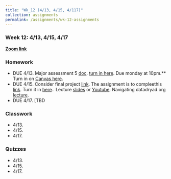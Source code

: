 ```yaml
---
title: "Wk_12 (4/13, 4/15, 4/117)"
collection: assignments
permalink: /assignments/wk-12-assignments
---
```


### Week 12: 4/13, 4/15, 4/17


**[Zoom link](https://umn.zoom.us/j/493135911)** 

### Homework


- DUE 4/13.   Major assessment 5 [doc](https://docs.google.com/document/d/1-SmfNPVikUTWwsOTCa3vbHax1XRxG7yzcCKeKmvlZ9Q/edit). [turn in here](https://canvas.umn.edu/courses/151855/assignments/1070632). Due monday at 10pm.** Turn in on [Canvas here](https://canvas.umn.edu/courses/151855/assignments/1070632).         
- DUE 4/15. Consider final project [link](https://docs.google.com/document/d/1_0GlIpWuovQzB__iWQI1adMOR8JsYIAVTte8w0SZ4xs/edit?usp=sharing). The assignment is to compleethis  [link](https://drive.google.com/open?id=1jnW7uaCrGbEAR7HZ-yHmXCm4dqMA4rbK). Turn it in [here](https://canvas.umn.edu/courses/151855/assignments/1077487)..  Lecture [slides](https://drive.google.com/file/d/1NVRPpb0IUAcTuvk4H6__FctUBc4mAomo/view?usp=sharing) or [Youtube](https://youtu.be/9cPHKIDA-7o).  Navigating datadryad.org [lecture](https://youtu.be/weM2Man4mxI).       
- DUE 4/17. [TBD


### Classwork
 
- 4/13.       
- 4/15.     
- 4/17.  


### Quizzes

- 4/13.   
- 4/15.    
- 4/17.  


